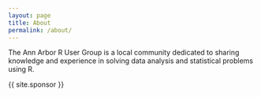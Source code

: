 ```yaml
---
layout: page
title: About
permalink: /about/
---
```


The Ann Arbor R User Group is a local community dedicated to sharing knowledge and experience in solving data analysis and statistical problems using R.

{{ site.sponsor }}
